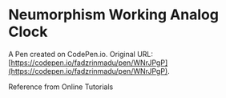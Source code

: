 # Neumorphism Working Analog Clock

A Pen created on CodePen.io. Original URL: [https://codepen.io/fadzrinmadu/pen/WNrJPgP](https://codepen.io/fadzrinmadu/pen/WNrJPgP).

Reference from Online Tutorials